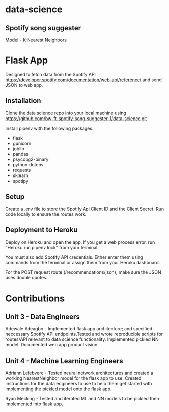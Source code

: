 # data-science

## Spotify song suggester 
Model - K-Nearest Neighbors 

# Flask App 
Designed to fetch data from the Spotify API https://developer.spotify.com/documentation/web-api/reference/ and send JSON to web app.

## Installation

Clone the data science repo into your local machine using https://github.com/bw-ft-spotify-song-suggester-1/data-science.git

Install pipenv with the following packages:
* flask
* gunicorn
* joblib
* pandas
* psycopg2-binary
* python-dotenv 
* requests
* sklearn
* spotipy

## Setup
Create a .env file to store the Spotify Api Client ID and the Client Secret.
Run code locally to ensure the routes work.

## Deployment to Heroku
Deploy on Heroku and open the app. If you get a web process error, run "Heroku run pipenv lock" from your terminal.

You must also add Spotify API credentials. Either enter them using commands from the terminal or assign them from your Heroku dashboard.

For the POST request route (/recommendations/json), make sure the JSON uses double quotes. 

# Contributions
## Unit 3 - Data Engineers
Adewale Adeagbo - Implemented flask app architecture; and specified neccessary Spotify API endpoints.Tested and wrote reproducible scripts for routes/API relevant to data science functionality. Implemented pickled NN model. Documented web app product vision. 

## Unit 4 - Machine Learning Engineers
Adriann Lefebvere - Tested neural network architectures and created a working NearestNeighbor model for the flask app to use. Created instructions for the data engineers to use to help them get started with implementing the pickled model onto the flask app.

Ryan Mecking - Tested and iterated ML and NN models to be pickled then implemented into flask app. 